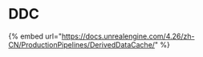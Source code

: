 # DDC

{% embed url="https://docs.unrealengine.com/4.26/zh-CN/ProductionPipelines/DerivedDataCache/" %}
